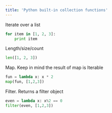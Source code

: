 ```yaml
---
title: 'Python built-in collection functions'
---
```

Iterate over a list
```python
for item in [1, 2, 3]:
    print item
```

Length/size/count
```python
len([1, 2, 3])
```

Map. Keep in mind the result of map is Iterable
```python
fun = lambda x: x * 2
map(fun, [1,2,3])
```

Filter. Returns a filter object
```python
even = lambda x: x%2 == 0
filter(even, [1,2,3])
```
